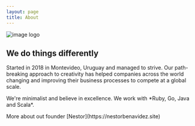 ```yaml
---
layout: page
title: About
---
```


![image logo](/images/logo.jpg)

## We do things differently
<p>
Started in 2018 in Montevideo, Uruguay and managed to strive. Our path-breaking approach to creativity has helped companies across the world changing and improving their business processes to compete at a global scale.  
</p>
<p>
We're minimalist and believe in excellence. We work with *Ruby, Go, Java and Scala*.
</p>
<p>
More about out founder [Nestor](https://nestorbenavidez.site)
</p>
